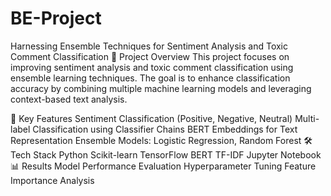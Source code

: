 # BE-Project
Harnessing Ensemble Techniques for Sentiment Analysis and Toxic Comment Classification
📌 Project Overview
This project focuses on improving sentiment analysis and toxic comment classification using ensemble learning techniques. The goal is to enhance classification accuracy by combining multiple machine learning models and leveraging context-based text analysis.

🔑 Key Features
Sentiment Classification (Positive, Negative, Neutral)
Multi-label Classification using Classifier Chains
BERT Embeddings for Text Representation
Ensemble Models: Logistic Regression, Random Forest
🛠️ Tech Stack
Python
Scikit-learn
TensorFlow
BERT
TF-IDF
Jupyter Notebook
📊 Results
Model Performance Evaluation
Hyperparameter Tuning
Feature Importance Analysis

